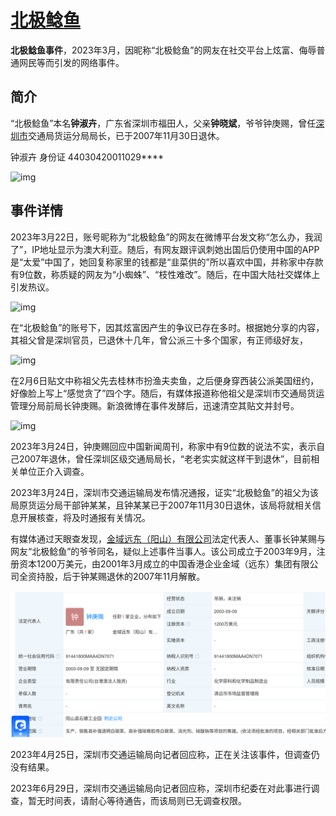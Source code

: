 # [北极鲶鱼](https://zh.wikipedia.org/wiki/%E5%8C%97%E6%9E%81%E9%B2%B6%E9%B1%BC%E4%BA%8B%E4%BB%B6)

**北极鲶鱼事件**，2023年3月，因昵称“北极鲶鱼”的网友在社交平台上炫富、侮辱普通网民等而引发的网络事件。

## 简介

“北极鲶鱼”本名**钟淑卉**，广东省深圳市福田人，父亲**钟晓斌**，爷爷钟庚赐，曾任[深圳市](https://baike.baidu.com/item/深圳市/11044365?fromModule=lemma_inlink)交通局货运分局局长，已于2007年11月30日退休。

钟淑卉 身份证 44030420011029****

![img](assets/url=http%3A%2F%2Fdingyue.ws.126.net%2F2023%2F0329%2Fc6694edaj00rsa67v0011c000ic00iam.jpeg)



## 事件详情

2023年3月22日，账号昵称为“北极鲶鱼”的网友在微博平台发文称“怎么办，我润了”，IP地址显示为澳大利亚。随后，有网友跟评讽刺她出国后仍使用中国的APP是“太爱”中国了，她回复称家里的钱都是“韭菜供的”所以喜欢中国，并称家中存款有9位数，称质疑的网友为“小蜘蛛”、“枝性难改”。随后，在中国大陆社交媒体上引发热议。

![img](assets/url=http%3A%2F%2Fdingyue.ws.126.net%2F2023%2F0329%2F711ef7ebj00rsa67v001kc000ic00ahm.jpeg)

在“北极鲶鱼”的账号下，因其炫富因产生的争议已存在多时。根据她分享的内容，其祖父曾是深圳官员，已退休十几年，曾公派三十多个国家，有正师级好友，

![img](assets/url=http%3A%2F%2Fdingyue.ws.126.net%2F2023%2F0329%2F0a5ebedcj00rsa67v0024c000ic00hdm.jpeg)

在2月6日贴文中称祖父先去桂林市扮渔夫卖鱼，之后便身穿西装公派美国纽约，好像脸上写上“感觉贪了”四个字。随后，有媒体报道称他祖父是深圳市交通局货运管理分局前局长钟庚赐。新浪微博在事件发酵后，迅速清空其贴文并封号。

![img](assets/url=http%3A%2F%2Fdingyue.ws.126.net%2F2023%2F0329%2F83dc3035j00rsa67v002ec000ic00mxm.jpeg)

2023年3月24日，钟庚赐回应中国新闻周刊，称家中有9位数的说法不实，表示自己2007年退休，曾任深圳区级交通局局长，“老老实实就这样干到退休”，目前相关单位正介入调查。

2023年3月24日，深圳市交通运输局发布情况通报，证实“北极鲶鱼”的祖父为该局原货运分局干部钟某某，且钟某某已于2007年11月30日退休，该局将就相关信息开展核查，将及时通报有关情况。

有媒体通过天眼查发现，[金域远东（阳山）有限公司](https://www.tianyancha.com/company/2952530425)法定代表人、董事长钟某赐与网友“北极鲶鱼”的爷爷同名，疑似上述事件当事人。该公司成立于2003年9月，注册资本1200万美元，由2001年3月成立的中国香港企业金域（远东）集团有限公司全资持股，后于钟某赐退休的2007年11月解散。

![image-20230710221227411](assets/image-20230710221227411.png)

2023年4月25日，深圳市交通运输局向记者回应称，正在关注该事件，但调查仍没有结果。

2023年6月29日，深圳市交通运输局向记者回应称，深圳市纪委在对此事进行调查，暂无时间表，请耐心等待通告，而该局则已无调查权限。
